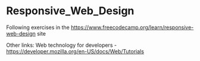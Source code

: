 # Responsive_Web_Design

Following exercises in the https://www.freecodecamp.org/learn/responsive-web-design site

Other links:
Web technology for developers - https://developer.mozilla.org/en-US/docs/Web/Tutorials
